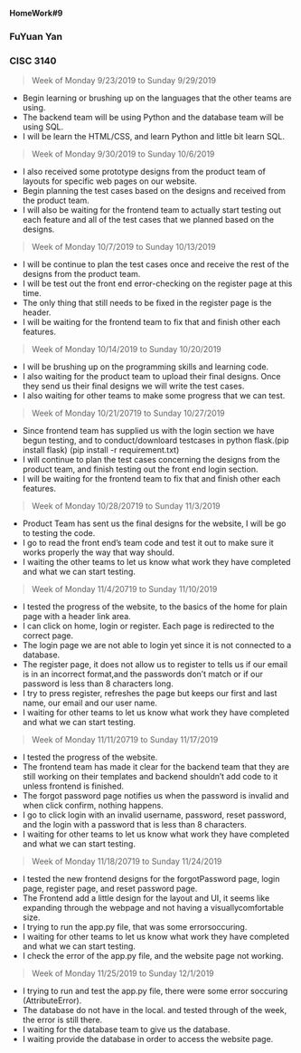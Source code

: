 __HomeWork#9__

### FuYuan Yan
### CISC 3140

> Week of Monday 9/23/2019 to Sunday 9/29/2019

- Begin learning or brushing up on the languages that the other teams are using. 
- The backend team will be using Python and the database team will be using SQL.
- I will be learn the HTML/CSS, and learn Python and little bit learn SQL.

> Week of Monday 9/30/2019 to Sunday 10/6/2019

- I also received some prototype designs from the product team of layouts for specific web pages on our website. 
- Begin planning the test cases based on the designs and received from the product team. 
- I will also be waiting for the frontend team to actually start testing out each feature and all of the test cases that we planned based on the designs.

> Week of Monday 10/7/2019 to Sunday 10/13/2019

- I will be continue to plan the test cases once and receive the rest of the designs from the product team. 
- I will be test out the front end error-checking on the register page at this time. 
- The only thing that still needs to be fixed in the register page is the header. 
- I will be waiting for the frontend team to fix that and finish other each features.

> Week of Monday 10/14/2019 to Sunday 10/20/2019

- I will be brushing up on the programming skills and learning code.
- I also waiting for the product team to upload their final designs. Once they send us their final designs we will write the test cases.
- I also waiting for other teams to make some progress that we can test.


> Week of Monday 10/21/20719 to Sunday 10/27/2019

- Since frontend team has supplied us with the login section we have begun testing, and to conduct/downloard testcases in python flask.(pip install flask)
(pip install -r requirement.txt)
- I will continue to plan the test cases concerning the designs from the product team, and finish testing out the front end login section.
- I will be waiting for the frontend team to fix that and finish other each features. 

> Week of Monday 10/28/20719 to Sunday 11/3/2019

- Product Team has sent us the final designs for the website, I will be go to testing the code.
- I go to read the front end’s team code and test it out to make sure it works properly the way that way should.	
- I waiting the other teams to let us know what work they have completed and what we can start testing. 

> Week of Monday 11/4/20719 to Sunday 11/10/2019

- I tested the progress of the website, to the basics of the home for plain page with a header link area.
- I can click on home, login or register. Each page is redirected to the correct page. 
- The login page we are not able to login yet since it is not connected to a database. 
- The register page, it does not allow us to register to tells us if our email is in an incorrect format,and the passwords don’t match or if our password is less than 8 characters long. 
- I try to press register, refreshes the page but keeps our first and last name, our email and our user name.
- I waiting for other teams to let us know what work they have completed and what we can start testing. 

> Week of Monday 11/11/20719 to Sunday 11/17/2019

- I tested the progress of the website. 
- The frontend team has made it clear for the backend team that they are still working on their templates and backend shouldn’t add code to it unless frontend is finished. 
- The forgot password page notifies us when the password is invalid and when click confirm, nothing happens. 
- I go to click login with an invalid username, password, reset password, and the login with a password that is less than 8 characters. 
- I waiting for other teams to let us know what work they have completed and what we can start testing. 

> Week of Monday 11/18/20719 to Sunday 11/24/2019

- I tested the new frontend designs for the forgotPassword page, login page, register page, and reset password page. 
- The Frontend add a little design for the layout and UI, it seems like expanding through the webpage and not having a visuallycomfortable size.
- I trying to run the app.py file, that was some errorsoccuring. 
- I waiting for other teams to let us know what work they have completed and what we can start testing. 
- I check the error of the app.py file, and the website page not working.

> Week of Monday 11/25/2019 to Sunday 12/1/2019

- I trying to run and test the app.py file, there were some error soccuring (AttributeError). 
- The database do not have in the local. and tested through of the week, the error is still there.
- I waiting for the database team to give us the database.
- I waiting provide the database in order to access the website page.